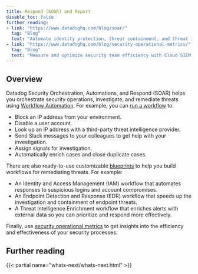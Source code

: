 ```yaml
---
title: Respond (SOAR) and Report
disable_toc: false
further_reading:
- link: "https://www.datadoghq.com/blog/soar/"
  tag: "Blog"
  text: "Automate identity protection, threat containment, and threat intelligence with Datadog SOAR workflows"
- link: "https://www.datadoghq.com/blog/security-operational-metrics/"
  tag: "Blog"
  text: "Measure and optimize security team efficiency with Cloud SIEM security operational metrics"
---
```


## Overview

Datadog Security Orchestration, Automations, and Respond (SOAR) helps you orchestrate security operations, investigate, and remediate threats using [Workflow Automation][1]. For example, you can [run a workflow][2] to:

- Block an IP address from your environment.
- Disable a user account.
- Look up an IP address with a third-party threat intelligence provider.
- Send Slack messages to your colleagues to get help with your investigation.
- Assign signals for investigation.
- Automatically enrich cases and close duplicate cases.

There are also ready-to-use customizable [blueprints][4] to help you build workflows for remediating threats. For example:

- An Identity and Access Management (IAM) workflow that automates responses to suspicious logins and account compromises.
- An Endpoint Detection and Response (EDR) workflow that speeds up the investigation and containment of endpoint threats.
- A Threat Intelligence Enrichment workflow that enriches alerts with external data so you can prioritize and respond more effectively.

Finally, use [security operational metrics][3] to get insights into the efficiency and effectiveness of your security processes.

## Further reading

{{< partial name="whats-next/whats-next.html" >}}

 [1]: /actions/workflows/
 [2]: /security/cloud_siem/investigate_security_signals#run-workflow-automation
 [3]: /security/cloud_siem/security_operational_metrics/
 [4]: /actions/workflows/build/#build-a-workflow-from-a-blueprint